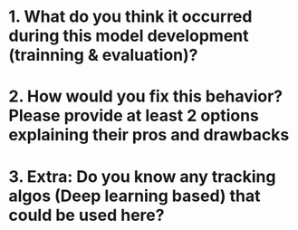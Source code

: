# 1. What do you think it occurred during this model development (trainning & evaluation)? 

# 2. How would you fix this behavior? Please provide at least 2 options explaining their pros and drawbacks

# 3. Extra: Do you know any tracking algos (Deep learning based) that could be used here?